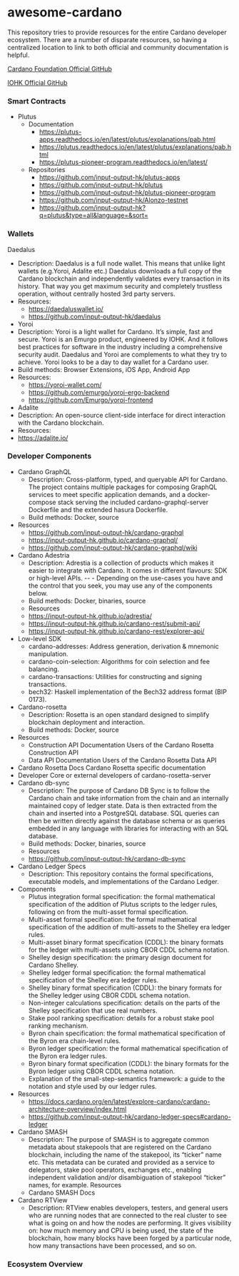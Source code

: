 # awesome-cardano
This repository tries to provide resources for the entire Cardano developer ecosystem. There are a number of disparate resources, so having a centralized location to link to both official and community documentation is helpful.

[Cardano Foundation Official GitHub](https://github.com/cardano-foundation)

[IOHK Official GitHub](https://github.com/input-output-hk/)


### Smart Contracts
- Plutus 
  - Documentation
    - https://plutus-apps.readthedocs.io/en/latest/plutus/explanations/pab.html
    - https://plutus.readthedocs.io/en/latest/plutus/explanations/pab.html
    - https://plutus-pioneer-program.readthedocs.io/en/latest/
  - Repositories
    - https://github.com/input-output-hk/plutus-apps
    - https://github.com/input-output-hk/plutus
    - https://github.com/input-output-hk/plutus-pioneer-program
    - https://github.com/input-output-hk/Alonzo-testnet
    - https://github.com/input-output-hk?q=plutus&type=all&language=&sort=

### Wallets
Daedalus
- Description: Daedalus is a full node wallet. This means that unlike light wallets (e.g.Yoroi, Adalite etc.) Daedalus downloads a full copy of the Cardano blockchain and independently validates every transaction in its history. That way you get maximum security and completely trustless operation, without centrally hosted 3rd party servers.
- Resources:
  - https://daedaluswallet.io/
  -  https://github.com/input-output-hk/daedalus 
- Yoroi
- Description: Yoroi is a light wallet for Cardano. It’s simple, fast and secure. Yoroi is an Emurgo product, engineered by IOHK. And it follows best practices for software in the industry including a comprehensive security audit. Daedalus and Yoroi are complements to what they try to achieve. Yoroi looks to be a day to day wallet for a Cardano user.
- Build methods: Browser Extensions, iOS App, Android App
- Resources:
  - https://yoroi-wallet.com/
  - https://github.com/emurgo/yoroi-ergo-backend 
  - https://github.com/Emurgo/yoroi-frontend 
- Adalite
- Description: An open-source client-side interface for direct interaction with the Cardano blockchain.
- Resources:
- https://adalite.io/ 
### Developer Components

- Cardano GraphQL
  - Description: Cross-platform, typed, and queryable API for Cardano. The project contains multiple packages for composing GraphQL services to meet specific application demands, and a docker-compose stack serving the included cardano-graphql-server Dockerfile and the extended hasura Dockerfile. 
  - Build methods: Docker, source
- Resources
  - https://github.com/input-output-hk/cardano-graphql 
  - https://input-output-hk.github.io/cardano-graphql/ 
  - https://github.com/input-output-hk/cardano-graphql/wiki 
- Cardano Adestria
  - Description: Adrestia is a collection of products which makes it easier to integrate with Cardano. It comes in different flavours: SDK or high-level APIs. --   - Depending on the use-cases you have and the control that you seek, you may use any of the components below.
  - Build methods: Docker, binaries, source
  - Resources
  - https://input-output-hk.github.io/adrestia/ 
  - https://input-output-hk.github.io/cardano-rest/submit-api/ 
  - https://input-output-hk.github.io/cardano-rest/explorer-api/ 
- Low-level SDK
  - cardano-addresses: Address generation, derivation & mnemonic manipulation.
  - cardano-coin-selection: Algorithms for coin selection and fee balancing.
  - cardano-transactions: Utilities for constructing and signing transactions.
  - bech32: Haskell implementation of the Bech32 address format (BIP 0173).
- Cardano-rosetta 
  - Description: Rosetta is an open standard designed to simplify blockchain deployment and interaction.
  - Build methods: Docker, source
- Resources
  - Construction API Documentation Users of the Cardano Rosetta Construction API 
  - Data API Documentation Users of the Cardano Rosetta Data API 
- Cardano Rosetta Docs Cardano Rosetta specific documentation 
- Developer Core or external developers of cardano-rosetta-server 
- Cardano db-sync
  - Description: The purpose of Cardano DB Sync is to follow the Cardano chain and take information from the chain and an internally maintained copy of ledger state. Data is then extracted from the chain and inserted into a PostgreSQL database. SQL queries can then be written directly against the database schema or as queries embedded in any language with libraries for interacting with an SQL database.
  - Build methods: Docker, binaries, source
  - Resources
  - https://github.com/input-output-hk/cardano-db-sync 
- Cardano Ledger Specs
  - Description: This repository contains the formal specifications, executable models, and implementations of the Cardano Ledger.
- Components
  - Plutus integration formal specification: the formal mathematical specification of the addition of Plutus scripts to the ledger rules, following on from the multi-asset formal specification.
  - Multi-asset formal specification: the formal mathematical specification of the addition of multi-assets to the Shelley era ledger rules.
  - Multi-asset binary format specification (CDDL): the binary formats for the ledger with multi-assets using CBOR CDDL schema notation.
  - Shelley design specification: the primary design document for Cardano Shelley.
  - Shelley ledger formal specification: the formal mathematical specification of the Shelley era ledger rules.
  - Shelley binary format specification (CDDL): the binary formats for the Shelley ledger using CBOR CDDL schema notation.
  - Non-integer calculations specification: details on the parts of the Shelley specification that use real numbers.
  - Stake pool ranking specification: details for a robust stake pool ranking mechanism.
  - Byron chain specification: the formal mathematical specification of the Byron era chain-level rules.
  - Byron ledger specification: the formal mathematical specification of the Byron era ledger rules.
  - Byron binary format specification (CDDL): the binary formats for the Byron ledger using CBOR CDDL schema notation.
  - Explanation of the small-step-semantics framework: a guide to the notation and style used by our ledger rules.
- Resources
  - https://docs.cardano.org/en/latest/explore-cardano/cardano-architecture-overview/index.html 
  - https://github.com/input-output-hk/cardano-ledger-specs#cardano-ledger 
- Cardano SMASH
  - Description: The purpose of SMASH is to aggregate common metadata about stakepools that are registered on the Cardano blockchain, including the name of the stakepool, its “ticker” name etc. This metadata can be curated and provided as a service to delegators, stake pool operators, exchanges etc., enabling independent validation and/or disambiguation of stakepool “ticker” names, for example.
Resources
  - Cardano SMASH Docs
- Cardano RTView
  - Description: RTView enables developers, testers, and general users who are running nodes that are connected to the real cluster to see what is going on and how the nodes are performing. It gives visibility on: how much memory and CPU is being used, the state of the blockchain, how many blocks have been forged by a particular node, how many transactions have been processed, and so on.


### Ecosystem Overview
